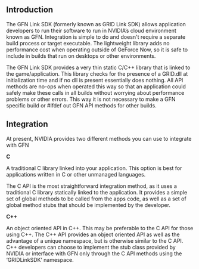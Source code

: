 ## Introduction
The GFN Link SDK (formerly known as GRID Link SDK) allows application developers to run their software to run in NVIDIA’s cloud environment known as GFN. Integration is simple to do and doesn't require a separate build process or target executable. The lightweight library adds no performance cost when operating outside of GeForce Now, so it is safe to include in builds that run on desktops or other environments.

The GFN Link SDK provides a very thin static C/C++ library that is linked to the game/application. This library checks for the presence of a GRID.dll at initialization time and if no dll is present essentially does nothing. All API methods are no-ops when operated this way so that an application could safely make these calls in all builds without worrying about performance problems or other errors. This way it is not necessary to make a GFN specific build or #ifdef out GFN API methods for other builds.

## Integration
At present, NVIDIA provides two different methods you can use to integrate with GFN

**C**

A traditional C library linked into your application. This option is best for applications written in C or other unmanaged languages.

The C API is the most straightforward integration method, as it uses a traditional C library statically linked to the application. It provides a simple set of global methods to be called from the apps code, as well as a set of global method stubs that should be implemented by the developer.

**C++**

An object oriented API in C++. This may be preferable to the C API for those using C++.
The C++ API provides an object oriented API as well as the advantage of a unique namespace, but is otherwise similar to the C API. C++ developers can choose to implement the stub class provided by NVIDIA or interface with GFN only through the C API methods using the ‘GRIDLinkSDK’ namespace.